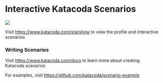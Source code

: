 # Interactive Katacoda Scenarios

[![](http://shields.katacoda.com/katacoda/starshow/count.svg)](https://www.katacoda.com/starshow "Get your profile on Katacoda.com")

Visit https://www.katacoda.com/starshow to view the profile and interactive scenarios

### Writing Scenarios
Visit https://www.katacoda.com/docs to learn more about creating Katacoda scenarios

For examples, visit https://github.com/katacoda/scenario-example
